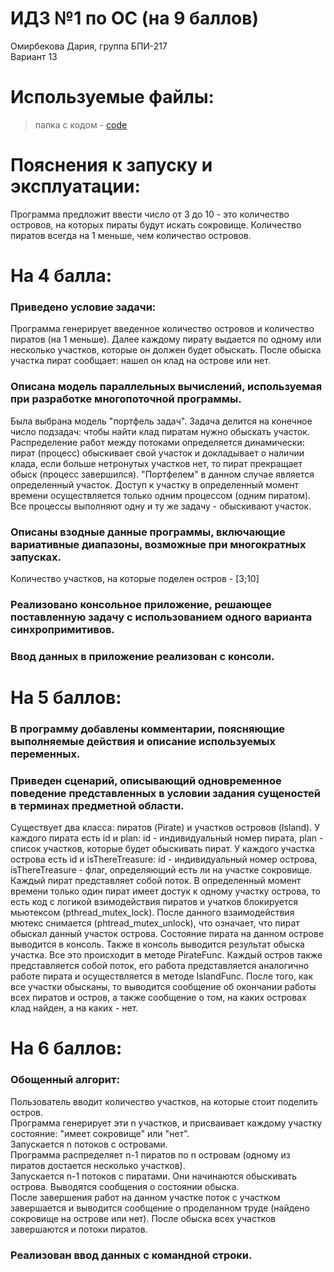 # ИДЗ №1 по ОС (на 9 баллов)
Омирбекова Дария, группа БПИ-217<br>
Вариант 13

# Используемые файлы:
> папка с кодом - [code](https://github.com/Raaazzy/Home_work_4/tree/main/untitled4)

# Пояснения к запуску и эксплуатации:
Программа предложит ввести число от 3 до 10 - это количество островов, на которых пираты будут искать сокровище.
Количество пиратов всегда на 1 меньше, чем количество островов.

# На 4 балла:
### Приведено условие задачи:
Программа генерирует введенное количество островов и количество пиратов (на 1 меньше).
Далее каждому пирату выдается по одному или несколько участков, которые он должен будет обыскать. После обыска участка пират сообщает: нашел он клад на острове или нет.

### Описана модель параллельных вычислений, используемая при разработке многопоточной программы.
Была выбрана модель "портфель задач". Задача делится на конечное число подзадач: чтобы найти клад пиратам нужно обыскать участок. Распределение работ между потоками определяется динамически: пират (процесс) обыскивает свой участок и докладывает о наличии клада, если больше нетронутых участков нет, то пират прекращает обыск (процесс завершился). "Портфелем" в данном случае является определенный участок. Доступ к участку в определенный момент времени осуществляется только одним процессом (одним пиратом). Все процессы выполняют одну и ту же задачу - обыскивают участок.

### Описаны взодные данные программы, включающие вариативные диапазоны, возможные при многократных запусках.
Количество участков, на которые поделен остров - [3;10]

### Реализовано консольное приложение, решающее поставленную задачу с использованием одного варианта синхропримитивов.

### Ввод данных в приложение реализован с консоли.

# На 5 баллов:
### В программу добавлены комментарии, поясняющие выполняемые действия и описание используемых переменных.

### Приведен сценарий, описывающий одновременное поведение представленных в условии задания сущеностей в терминах предметной области.
Существует два класса: пиратов (Pirate) и участков островов (Island). У каждого пирата есть id и plan: id - индивидуальный номер пирата, plan - список участков, которые будет обыскивать пират. У каждого участка острова есть id и isThereTreasure: id - индивидуальный номер острова, isThereTreasure - флаг, определяющий есть ли на участке сокровище. <br>
Каждый пират представляет собой поток. В определенный момент времени только один пират имеет достук к одному участку острова, то есть код с логикой взимодействия пиратов и учатков блокируется мьютексом (pthread_mutex_lock). После данного взаимодействия мютекс снимается (phtread_mutex_unlock), что означает, что пират обыскал данный участок острова. Состояние пирата на данном острове выводится в консоль. Также в консоль выводится результат обыска участка. Все это происходит в методе PirateFunc. Каждый остров также представляется собой поток, его работа представляется аналогично работе пирата и осуществляется в методе IslandFunc. После того, как все участки обысканы, то выводится сообщение об окончании работы всех пиратов и остров, а также сообщение о том, на каких островах клад найден, а на каких - нет. 

# На 6 баллов:
### Обощенный алгорит:
Пользователь вводит количество участков, на которые стоит поделить остров.<br>
Программа генерирует эти n участков, и присваивает каждому участку состояние: "имеет сокровище" или "нет".<br>
Запускается n потоков с островами. <br>
Программа распределяет n-1 пиратов по n островам (одному из пиратов достается несколько участков).<br>
Запускается n-1 потоков с пиратами. Они начинаются обыскивать острова. Выводятся сообщения о состоянии обыска.<br>
После завершения работ на данном участке поток с участком завершается и выводится сообщение о проделанном труде (найдено сокровище на острове или нет).
После обыска всех участков завершаются и потоки пиратов.

### Реализован ввод данных с командной строки.










